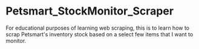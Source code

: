 # Petsmart_StockMonitor_Scraper
For educational purposes of learning web scraping, this is to learn how to scrap Petsmart's inventory stock based on a select few items that I want to monitor.
